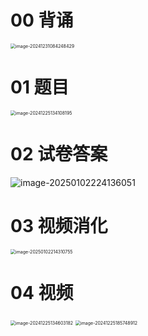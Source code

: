 # 00 背诵

<img src="https://cvp.oss-cn-shanghai.aliyuncs.com/202412310842715.png" alt="image-20241231084248429" style="zoom:50%;" />



# 01 题目

<img src="https://cvp.oss-cn-shanghai.aliyuncs.com/202412251341278.png" alt="image-20241225134108195" style="zoom:50%;" />



# 02 试卷答案

![image-20250102224136051](C:\Users\Administrator\AppData\Roaming\Typora\typora-user-images\image-20250102224136051.png)



# 03 视频消化

<img src="https://cvp.oss-cn-shanghai.aliyuncs.com/202501022143893.png" alt="image-20250102214310755" style="zoom: 50%;" />



# 04 视频

<img src="https://cvp.oss-cn-shanghai.aliyuncs.com/202412251346475.png" alt="image-20241225134603182" style="zoom:50%;" />

<img src="https://cvp.oss-cn-shanghai.aliyuncs.com/202412251857167.png" alt="image-20241225185748912" style="zoom:50%;" />


